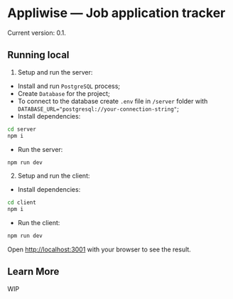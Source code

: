 # Appliwise — Job application tracker
Current version: 0.1.

## Running local

1. Setup and run the server:

- Install and run `PostgreSQL` process;
- Create `Database` for the project;
- To connect to the database create `.env` file in `/server` folder with `DATABASE_URL="postgresql://your-connection-string"`;
- Install dependencies:
```bash
cd server
npm i
```
- Run the server:
```bash
npm run dev
```

2. Setup and run the client:
- Install dependencies:
```bash
cd client
npm i
```
- Run the client:
```bash
npm run dev
```


Open [http://localhost:3001](http://localhost:3001) with your browser to see the result.

## Learn More

WIP
